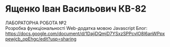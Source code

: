 # Ященко Іван Васильович КВ-82  
ЛАБОРАТОРНА РОБОТА №2  
Розробка функціональності Web-додатка мовою Javascript 
Блог: https://docs.google.com/document/d/1DajiDQmjD7YSxzSPPcvIO8l6anWPpxpewjcb_opEhgc/edit?usp=sharing
